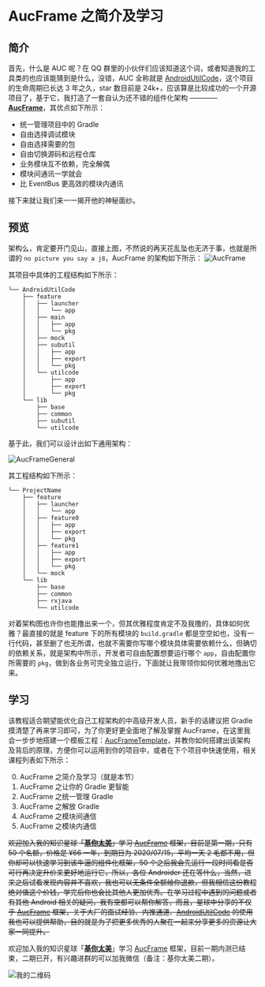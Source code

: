# AucFrame 之简介及学习

## 简介
首先，什么是 AUC 呢？在 QQ 群里的小伙伴们应该知道这个词，或者知道我的工具类的也应该能猜到是什么，没错，AUC 全称就是 [AndroidUtilCode](https://github.com/Blankj/AndroidUtilCode)，这个项目的生命周期已长达 3 年之久，star 数目前是 24k+，应该算是比较成功的一个开源项目了，基于它，我打造了一套自认为还不错的组件化架构 ———— **[AucFrame](https://github.com/Blankj/AucFrameTemplate)**，其优点如下所示：

* 统一管理项目中的 Gradle
* 自由选择调试模块
* 自由选择需要的包
* 自由切换源码和远程仓库
* 业务模块互不依赖，完全解偶
* 模块间通讯一学就会
* 比 EventBus 更高效的模块内通讯

接下来就让我们来一一揭开他的神秘面纱。

## 预览
架构么，肯定要开门见山，直接上图，不然说的再天花乱坠也无济于事，也就是所谓的 `no picture you say a j8`，AucFrame 的架构如下所示：
![AucFrame](http://ww1.sinaimg.cn/large/b75b8776ly1g5byaor9aej20s10kl0uo.jpg)

其项目中具体的工程结构如下所示：
```
└── AndroidUtilCode
    ├── feature
    │   ├── launcher
    │   │   └── app
    │   ├── main
    │   │   ├── app
    │   │   └── pkg
    │   ├── mock
    │   ├── subutil
    │   │   ├── app
    │   │   ├── export
    │   │   └── pkg
    │   └── utilcode
    │       ├── app
    │       ├── export
    │       └── pkg
    └── lib
        ├── base
        ├── common
        ├── subutil
        └── utilcode
```

基于此，我们可以设计出如下通用架构：

![AucFrameGeneral](http://ww1.sinaimg.cn/large/b75b8776ly1g5byaxfsbuj20s10kptam.jpg)

其工程结构如下所示：
```
└── ProjectName
    ├── feature
    │   ├── launcher
    │   │   └── app
    │   ├── feature0
    │   │   ├── app
    │   │   ├── export
    │   │   └── pkg
    │   ├── feature1
    │   │   ├── app
    │   │   ├── export
    │   │   └── pkg
    │   └── mock
    └── lib
        ├── base
        ├── common
        ├── rxjava
        └── utilcode
```

对着架构图也许你也能撸出来一个，但其优雅程度肯定不及我撸的，具体如何优雅？最直接的就是 feature 下的所有模块的 `build.gradle` 都是空空如也，没有一行代码，甚至删了也无所谓，也就不需要你写哪个模块具体需要依赖什么，但确切的依赖关系，就是架构中所示，开发者可自由配置想要运行哪个 `app`，自由配置你所需要的 `pkg`，做到各业务可完全独立运行，下面就让我带领你如何优雅地撸出它来。


## 学习
该教程适合期望能优化自己工程架构的中高级开发人员，新手的话建议把 Gradle 摸清楚了再来学习即可，为了你更好更全面地了解及掌握 AucFrame，在这里我会一步步地搭建一个模板工程：[AucFrameTemplate](https://github.com/Blankj/AucFrameTemplate)，并教你如何搭建出该架构及背后的原理，方便你可以运用到你的项目中，或者在下个项目中快速使用，相关课程列表如下所示：

0. AucFrame 之简介及学习（就是本节）
1. AucFrame 之让你的 Gradle 更智能
2. AucFrame 之统一管理 Gradle
3. AucFrame 之解放 Gradle
4. AucFrame 之模块间通信
5. AucFrame 之模块内通信

~~欢迎加入我的知识星球「**[基你太美](https://t.zsxq.com/FmeqfYF)**」学习 [AucFrame](https://blankj.com/2019/07/22/auc-frame/) 框架，目前是第一期，只有 50 个名额，价格是 ¥66 一年，到期日为 2020/07/15，平均一天 2 毛都不用，但你却可以快速学习到该牛逼的组件化框架，50 个之后我会先运行一段时间看是否可行再决定升价来更好地运行它，所以，各位 Androider 还在等什么，当然，进来之后试看发现内容并不喜欢，我也可以无条件全额给你退款，但我相信这份教程绝对值这个价钱，学完后你也会比其他人更加优秀。在学习过程中遇到的问题或者有其他 Android 相关的疑问，我有空都可以帮你解答，而且，星球中分享的不仅于 [AucFrame](https://blankj.com/2019/07/22/auc-frame/) 框架，关于大厂的面试经验、内推通道、[AndroidUtilCode](https://github.com/Blankj/AndroidUtilCode) 的使用我也可以提供帮助，目的就是为了把更多优秀的人聚在一起来分享更多的资源让大家一同提升。~~

欢迎加入我的知识星球「**[基你太美](https://t.zsxq.com/FmeqfYF)**」学习 [AucFrame](https://blankj.com/2019/07/22/auc-frame/) 框架，目前一期内测已结束，二期已开，有兴趣进群的可以加我微信（备注：基你太美二期）。

![我的二维码](http://ww1.sinaimg.cn/large/b75b8776ly1g5otzlun3wj20a80a6q4x.jpg)